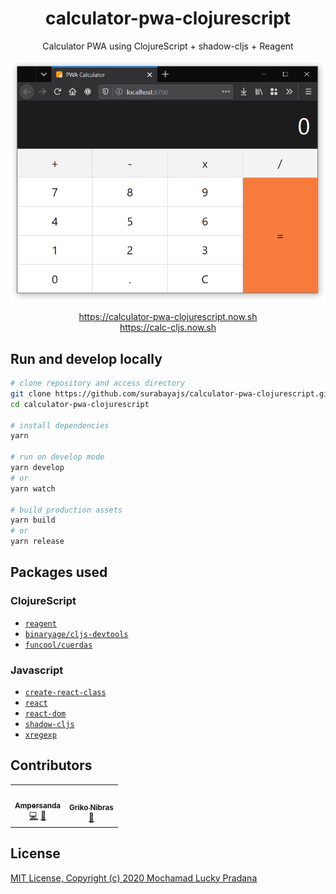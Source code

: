 <!-- markdownlint-disable MD033 -->

<div align="center">

# calculator-pwa-clojurescript

Calculator PWA using ClojureScript + shadow-cljs + Reagent

[![preview](./preview.png)](https://calculator-pwa-clojurescript.now.sh)

<https://calculator-pwa-clojurescript.now.sh> <br />
<https://calc-cljs.now.sh>

</div>

## Run and develop locally

```sh
# clone repository and access directory
git clone https://github.com/surabayajs/calculator-pwa-clojurescript.git
cd calculator-pwa-clojurescript

# install dependencies
yarn

# run on develop mode
yarn develop
# or
yarn watch

# build production assets
yarn build
# or
yarn release
```

## Packages used

### ClojureScript

- [`reagent`](https://reagent-project.github.io)
- [`binaryage/cljs-devtools`](https://github.com/binaryage/cljs-devtools)
- [`funcool/cuerdas`](https://github.com/funcool/cuerdas)

### Javascript

- [`create-react-class`](https://www.npmjs.com/package/create-react-class)
- [`react`](https://www.npmjs.com/package/react)
- [`react-dom`](https://www.npmjs.com/package/react-dom)
- [`shadow-cljs`](https://www.npmjs.com/package/shadow-cljs)
- [`xregexp`](https://www.npmjs.com/package/xregexp)

## Contributors

<!-- ALL-CONTRIBUTORS-LIST:START - Do not remove or modify this section -->
<!-- prettier-ignore-start -->
<!-- markdownlint-disable -->
<table>
  <tr>
    <td align="center"><a href="https://ampersanda.dev"><img src="https://avatars2.githubusercontent.com/u/13579812?v=4" width="100px;" alt=""/><br /><sub><b>Ampersanda</b></sub></a><br /><a href="https://github.com/surabayajs/calculator-pwa-clojurescript/commits?author=ampersanda" title="Code">💻</a> <a href="#design-ampersanda" title="Design">🎨</a></td>
    <td align="center"><a href="https://griko.id"><img src="https://avatars1.githubusercontent.com/u/8220954?v=4" width="100px;" alt=""/><br /><sub><b>Griko Nibras</b></sub></a><br /><a href="https://github.com/surabayajs/calculator-pwa-clojurescript/commits?author=grikomsn" title="Documentation">📖</a></td>
  </tr>
</table>

<!-- markdownlint-enable -->
<!-- prettier-ignore-end -->
<!-- ALL-CONTRIBUTORS-LIST:END -->

## License

[MIT License, Copyright (c) 2020 Mochamad Lucky Pradana](./LICENSE)
